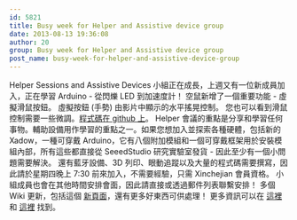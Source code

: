 ```yaml
---
id: 5821
title: Busy week for Helper and Assistive device group
date: 2013-08-13 19:36:08
author: 20
group: Busy week for Helper and Assistive device group
post_name: busy-week-for-helper-and-assistive-device-group
---
```


Helper Sessions and Assistive Devices 小組正在成長，上週又有一位新成員加入，正在學習 Arduino - 從閃爍 LED 到加速度計！ 空鼠新增了一個重要功能 - 虛擬滑鼠按鈕。 虛擬按鈕 (手勢) 由影片中顯示的水平搖晃控制。 您也可以看到滑鼠控制需要一些微調。[程式碼在 github 上](https://github.com/xinchejian/AssistiveDevices/tree/master/FreeIMU%5Finertial%5Fmouse%5Fleonardo%5FTeensy "虛擬按鈕空鼠程式碼")。 Helper 會議的重點是分享和學習任何事物。輔助設備用作學習的重點之一。如果您想加入並探索各種硬體，包括新的 Xadow，一種可穿戴 Arduino，它有八個附加模組和一個可穿戴框架用於安裝模組內部，所有這些都直接從 SeeedStudio 研究實驗室發貨 - 因此至少有一個小問題需要解決。 還有藍牙設備、3D 列印、眼動追蹤以及大量的程式碼需要撰寫，因此請於星期四晚上 7:30 前來加入，不需要經驗，只需 Xinchejian 會員資格。 小組成員也會在其他時間安排會面，因此請直接或透過郵件列表聯繫安排！ 多個 Wiki 更新，包括這個 [新頁面](http://wiki.xinchejian.com/wiki/Tasks%5F-%5Fprogress%5Fupdates%5F%26%5FHelp%5Fwanted "待辦事項！")，還有更多好東西可供處理！ 更多資訊可以在 [這裡](http://wiki.xinchejian.com/wiki/Assistive%5FDevices "輔助設備") 和 [這裡](http://xinchejian.com/2013/07/05/helper-sessions-at-xinchejian/ "Helper 會議") 找到。